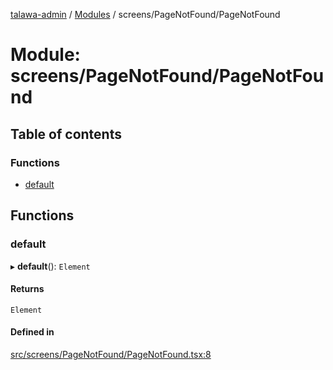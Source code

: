 [talawa-admin](../README.md) / [Modules](../modules.md) / screens/PageNotFound/PageNotFound

# Module: screens/PageNotFound/PageNotFound

## Table of contents

### Functions

- [default](screens_PageNotFound_PageNotFound.md#default)

## Functions

### default

▸ **default**(): `Element`

#### Returns

`Element`

#### Defined in

[src/screens/PageNotFound/PageNotFound.tsx:8](https://github.com/chandel-aman/talawa-admin/blob/d9abc9c/src/screens/PageNotFound/PageNotFound.tsx#L8)
